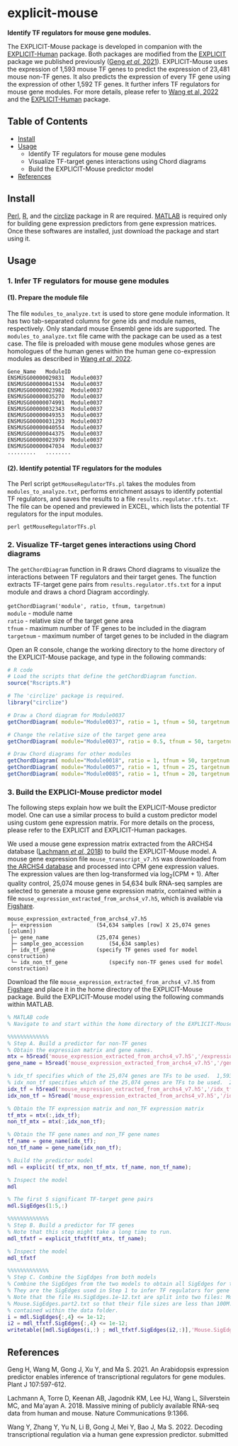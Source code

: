 # explicit-mouse

**Identify TF regulators for mouse gene modules.**

The EXPLICIT-Mouse package is developed in companion with the [EXPLICIT-Human](https://github.com/MaShisongLab/explicit-human) package. Both packages are modified from the [EXPLICIT](https://github.com/MaShisongLab/explicit) package we published previously ([Geng *et al.* 2021](https://github.com/MaShisongLab/explicit-mouse#References)). EXPLICIT-Mouse uses the expression of 1,593 mouse TF genes to predict the expression of 23,481 mouse non-TF genes. It also predicts the expression of every TF gene using the expression of other 1,592 TF genes. It further infers TF regulators for mouse gene modules. For more details, please refer to [Wang et al, 2022](https://github.com/MaShisongLab/explicit-mouse#References) and the [EXPLICIT-Human](https://github.com/MaShisongLab/explicit-human) package.

## Table of Contents
- [Install](https://github.com/MaShisongLab/explicit-mouse#Install)
- [Usage](https://github.com/MaShisongLab/explicit-mouse#Usage)
   - Identify TF regulators for mouse gene modules
   - Visualize TF-target genes interactions using Chord diagrams
   - Build the EXPLICIT-Mouse predictor model
- [References](https://github.com/MaShisongLab/explicit-mouse#References)

## Install
[Perl](https://www.activestate.com/products/perl/downloads/), [R](https://www.r-project.org/), and the [circlize](https://www.rdocumentation.org/packages/circlize/) package in R are required. [MATLAB](https://www.mathworks.com/products/matlab.html) is required only for building gene expression predictors from gene expression matrices. Once these softwares are installed, just download the package and start using it.

## Usage

### 1. Infer TF regulators for mouse gene modules

#### (1). Prepare the module file
The file `modules_to_analyze.txt` is used to store gene module information. It has two tab-separated columns for gene ids and module names, respectively. Only standard mouse Ensembl gene ids are supported. The `modules_to_analyze.txt` file came with the package can be used as a test case. The file is preloaded with mouse gene modules whose genes are homologues of the human genes within the human gene co-expression modules as described in [Wang *et al*, 2022](https://github.com/MaShisongLab/explicit-mouse#References).  
```shell
Gene_Name   ModuleID
ENSMUSG00000029831	Module0037
ENSMUSG00000041534	Module0037
ENSMUSG00000023982	Module0037
ENSMUSG00000035270	Module0037
ENSMUSG00000074991	Module0037
ENSMUSG00000032343	Module0037
ENSMUSG00000049353	Module0037
ENSMUSG00000031293	Module0037
ENSMUSG00000040554	Module0037
ENSMUSG00000044375	Module0037
ENSMUSG00000023979	Module0037
ENSMUSG00000047034	Module0037
.........   ........
```
#### (2). Identify potential TF regulators for the modules
The Perl script `getMouseRegulatorTFs.pl` takes the modules from `modules_to_analyze.txt`, performs enrichment assays to identify potential TF regulators, and saves the results to a file `results.regulator.tfs.txt`. The file can be opened and previewed in EXCEL, which lists the potential TF regulators for the input modules. 
```shell
perl getMouseRegulatorTFs.pl
``` 

### 2. Visualize TF-target genes interactions using Chord diagrams

The `getChordDiagram` function in R draws Chord diagrams to visualize the interactions between TF regulators and their target genes. The function extracts TF-target gene pairs from `results.regulator.tfs.txt` for a input module and draws a chord Diagram accordingly. <br><br>
`getChordDiagram('module', ratio, tfnum, targetnum)` <br/>
`module` - module name <br>`ratio` - relative size of the target gene area <br>`tfnum` - maximum number of TF genes to be included in the diagram <br>`targetnum` - maximum number of target genes to be included in the diagram<br>

Open an R console, change the working directory to the home directory of the EXPLICIT-Mouse package, and type in the following commands:
```R
# R code
# Load the scripts that define the getChordDiagram function.
source("Rscripts.R")  

# The 'circlize' package is required.
library("circlize")

# Draw a Chord diagram for Module0037
getChordDiagram( module="Module0037", ratio = 1, tfnum = 50, targetnum = 15)

# Change the relative size of the target gene area
getChordDiagram( module="Module0037", ratio = 0.5, tfnum = 50, targetnum = 15)

# Draw Chord diagrams for other modules
getChordDiagram( module="Module0018", ratio = 1, tfnum = 50, targetnum = 15)
getChordDiagram( module="Module0057", ratio = 1, tfnum = 25, targetnum = 20)
getChordDiagram( module="Module0085", ratio = 1, tfnum = 20, targetnum = 15)
```

### 3. Build the EXPLICI-Mouse predictor model

The following steps explain how we built the EXPLICIT-Mouse predictor model. One can use a similar process to build a custom predictor model using custom gene expression matrix. For more details on the process, please refer to the EXPLICIT and EXPLICIT-Human packages. 

We used a mouse gene expression matrix extracted from the ARCHS4 database ([Lachmann *et al*, 2018](https://github.com/MaShisongLab/explicit-mouse#References)) to build the EXPLICIT-Mouse model. A mouse gene expression file `mouse_transcript_v7.h5` was downloaded from [the ARCHS4 database](https://maayanlab.cloud/archs4/download.html) and processed into CPM gene expression values. The expression values are then log-transformed via log<sub>2</sub>(CPM + 1). After quality control, 25,074 mouse genes in 54,634 bulk RNA-seq samples are selected to generate a mouse gene expression matrix, contained within a file `mouse_expression_extracted_from_archs4_v7.h5`, which is available via [Figshare](https://figshare.com/s/ec58e5b149c3060e1a6f). 

```shell
mouse_expression_extracted_from_archs4_v7.h5
 ├─ expression  			(54,634 samples [row] X 25,074 genes [column])
 ├─ gene_name				(25,074 genes)
 ├─ sample_geo_accession		(54,634 samples)
 ├─ idx_tf_gene				(specify TF genes used for model construction)
 └─ idx_non_tf_gene 			(specify non-TF genes used for model construction)
```

Download the file `mouse_expression_extracted_from_archs4_v7.h5` from [Figshare](https://figshare.com/s/ec58e5b149c3060e1a6f) and place it in the home directory of the EXPLICIT-Mouse package. Build the EXPLICIT-Mouse model using the following commands within MATLAB.

```matlab
% MATLAB code
% Navigate to and start within the home directory of the EXPLICIT-Mouse package.

%%%%%%%%%%%%%
% Step A. Build a predictor for non-TF genes
% Obtain the expression matrix and gene names.
mtx = h5read('mouse_expression_extracted_from_archs4_v7.h5','/expression');
gene_name = h5read('mouse_expression_extracted_from_archs4_v7.h5','/gene_name');

% idx_tf specifies which of the 25,074 genes are TFs to be used.  1,593 TFs are selected in total.
% idx_non_tf specifies which of the 25,074 genes are TFs to be used.  23,481 non-TFs are selected in total.
idx_tf = h5read('mouse_expression_extracted_from_archs4_v7.h5','/idx_tf_gene') == 1;
idx_non_tf = h5read('mouse_expression_extracted_from_archs4_v7.h5','/idx_non_tf_gene') == 1;

% Obtain the TF expression matrix and non_TF expression matrix
tf_mtx = mtx(:,idx_tf);
non_tf_mtx = mtx(:,idx_non_tf);

% Obtain the TF gene names and non_TF gene names
tf_name = gene_name(idx_tf);
non_tf_name = gene_name(idx_non_tf);

% Build the predictor model
mdl = explicit( tf_mtx, non_tf_mtx, tf_name, non_tf_name);

% Inspect the model
mdl

% The first 5 significant TF-target gene pairs
mdl.SigEdges(1:5,:)

%%%%%%%%%%%%%
% Step B. Build a predictor for TF genes
% Note that this step might take a long time to run.
mdl_tfxtf = explicit_tfxtf(tf_mtx, tf_name);

% Inspect the model
mdl_tfxtf

%%%%%%%%%%%%%
% Step C. Combine the SigEdges from both models
% Combine the SigEdges from the two models to obtain all SigEdges for the EXPLICIT-Mouse model. 
% They are the SigEdges used in Step 1 to infer TF regulators for gene modules. 
% Note that the file Hs.SigEdges.1e-12.txt are split into two files: Mouse.SigEdges.part1.txt and 
% Mouse.SigEdges.part2.txt so that their file sizes are less than 100M. These two files are 
% contained within the data folder.
i = mdl.SigEdges{:,4} <= 1e-12;
i2 = mdl_tfxtf.SigEdges{:,4} <= 1e-12;
writetable([mdl.SigEdges(i,:) ; mdl_tfxtf.SigEdges(i2,:)],'Mouse.SigEdges.1e-12.txt','Delimiter','tab')
```

## References

Geng H, Wang M, Gong J, Xu Y, and Ma S. 2021. An Arabidopsis expression predictor enables inference of transcriptional regulators for gene modules. Plant J 107:597-612.

Lachmann A, Torre D, Keenan AB, Jagodnik KM, Lee HJ, Wang L, Silverstein MC, and Ma'ayan A. 2018. Massive mining of publicly available RNA-seq data from human and mouse. Nature Communications 9:1366.

Wang Y, Zhang Y, Yu N, Li B, Gong J, Mei Y, Bao J, Ma S. 2022. Decoding transcriptional regulation via a human gene expression predictor. submitted 

